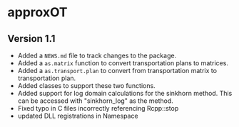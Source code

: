 # approxOT

## Version 1.1

* Added a `NEWS.md` file to track changes to the package.
* Added a `as.matrix` function to convert transportation plans to matrices.
* Added a `as.transport.plan` to convert from transportation matrix to transportation plan.
* Added classes to support these two functions.
* Added support for log domain calculations for the sinkhorn method. This can be accessed with "sinkhorn_log" as the method.
* Fixed typo in C files incorrectly referencing Rcpp::stop
* updated DLL registrations in Namespace

